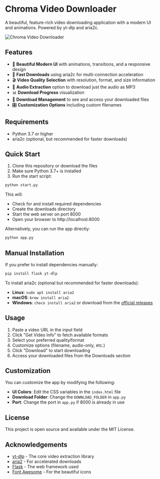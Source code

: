 
# Chroma Video Downloader

A beautiful, feature-rich video downloading application with a modern UI and animations. Powered by yt-dlp and aria2c.

![Chroma Video Downloader](https://i.imgur.com/DwbjuKR.png)

## Features

- 🎨 **Beautiful Modern UI** with animations, transitions, and a responsive design
- 🚀 **Fast Downloads** using aria2c for multi-connection acceleration
- 🎬 **Video Quality Selection** with resolution, format, and size information
- 🎵 **Audio Extraction** option to download just the audio as MP3
- 📊 **Download Progress** visualization
- 📂 **Download Management** to see and access your downloaded files
- 🎛️ **Customization Options** including custom filenames

## Requirements

- Python 3.7 or higher
- aria2c (optional, but recommended for faster downloads)

## Quick Start

1. Clone this repository or download the files
2. Make sure Python 3.7+ is installed
3. Run the start script:

```bash
python start.py
```

This will:
- Check for and install required dependencies
- Create the downloads directory
- Start the web server on port 8000
- Open your browser to http://localhost:8000

Alternatively, you can run the app directly:

```bash
python app.py
```

## Manual Installation

If you prefer to install dependencies manually:

```bash
pip install flask yt-dlp
```

To install aria2c (optional but recommended for faster downloads):

- **Linux**: `sudo apt install aria2`
- **macOS**: `brew install aria2`
- **Windows**: `choco install aria2` or download from the [official releases](https://github.com/aria2/aria2/releases)

## Usage

1. Paste a video URL in the input field
2. Click "Get Video Info" to fetch available formats
3. Select your preferred quality/format
4. Customize options (filename, audio-only, etc.)
5. Click "Download" to start downloading
6. Access your downloaded files from the Downloads section

## Customization

You can customize the app by modifying the following:

- **UI Colors**: Edit the CSS variables in the `index.html` file
- **Download Folder**: Change the `DOWNLOAD_FOLDER` in `app.py`
- **Port**: Change the port in `app.py` if 8000 is already in use

## License

This project is open source and available under the MIT License.

## Acknowledgements

- [yt-dlp](https://github.com/yt-dlp/yt-dlp) - The core video extraction library
- [aria2](https://aria2.github.io/) - For accelerated downloads
- [Flask](https://flask.palletsprojects.com/) - The web framework used
- [Font Awesome](https://fontawesome.com/) - For the beautiful icons
